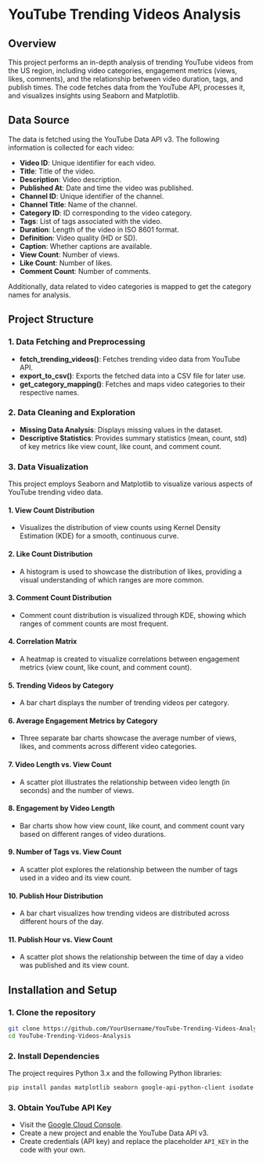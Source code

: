 # YouTube Trending Videos Analysis

## Overview
This project performs an in-depth analysis of trending YouTube videos from the US region, including video categories, engagement metrics (views, likes, comments), and the relationship between video duration, tags, and publish times. The code fetches data from the YouTube API, processes it, and visualizes insights using Seaborn and Matplotlib.

## Data Source
The data is fetched using the YouTube Data API v3. The following information is collected for each video:
- **Video ID**: Unique identifier for each video.
- **Title**: Title of the video.
- **Description**: Video description.
- **Published At**: Date and time the video was published.
- **Channel ID**: Unique identifier of the channel.
- **Channel Title**: Name of the channel.
- **Category ID**: ID corresponding to the video category.
- **Tags**: List of tags associated with the video.
- **Duration**: Length of the video in ISO 8601 format.
- **Definition**: Video quality (HD or SD).
- **Caption**: Whether captions are available.
- **View Count**: Number of views.
- **Like Count**: Number of likes.
- **Comment Count**: Number of comments.

Additionally, data related to video categories is mapped to get the category names for analysis.

## Project Structure
### 1. Data Fetching and Preprocessing
- **fetch_trending_videos()**: Fetches trending video data from YouTube API.
- **export_to_csv()**: Exports the fetched data into a CSV file for later use.
- **get_category_mapping()**: Fetches and maps video categories to their respective names.

### 2. Data Cleaning and Exploration
- **Missing Data Analysis**: Displays missing values in the dataset.
- **Descriptive Statistics**: Provides summary statistics (mean, count, std) of key metrics like view count, like count, and comment count.

### 3. Data Visualization
This project employs Seaborn and Matplotlib to visualize various aspects of YouTube trending video data.

#### 1. **View Count Distribution**
- Visualizes the distribution of view counts using Kernel Density Estimation (KDE) for a smooth, continuous curve.

#### 2. **Like Count Distribution**
- A histogram is used to showcase the distribution of likes, providing a visual understanding of which ranges are more common.

#### 3. **Comment Count Distribution**
- Comment count distribution is visualized through KDE, showing which ranges of comment counts are most frequent.

#### 4. **Correlation Matrix**
- A heatmap is created to visualize correlations between engagement metrics (view count, like count, and comment count).

#### 5. **Trending Videos by Category**
- A bar chart displays the number of trending videos per category.

#### 6. **Average Engagement Metrics by Category**
- Three separate bar charts showcase the average number of views, likes, and comments across different video categories.

#### 7. **Video Length vs. View Count**
- A scatter plot illustrates the relationship between video length (in seconds) and the number of views.

#### 8. **Engagement by Video Length**
- Bar charts show how view count, like count, and comment count vary based on different ranges of video durations.

#### 9. **Number of Tags vs. View Count**
- A scatter plot explores the relationship between the number of tags used in a video and its view count.

#### 10. **Publish Hour Distribution**
- A bar chart visualizes how trending videos are distributed across different hours of the day.

#### 11. **Publish Hour vs. View Count**
- A scatter plot shows the relationship between the time of day a video was published and its view count.

## Installation and Setup
### 1. Clone the repository
```bash
git clone https://github.com/YourUsername/YouTube-Trending-Videos-Analysis.git
cd YouTube-Trending-Videos-Analysis
```

### 2. Install Dependencies
The project requires Python 3.x and the following Python libraries:
```bash
pip install pandas matplotlib seaborn google-api-python-client isodate
```

### 3. Obtain YouTube API Key
- Visit the [Google Cloud Console](https://console.cloud.google.com/).
- Create a new project and enable the YouTube Data API v3.
- Create credentials (API key) and replace the placeholder `API_KEY` in the code with your own.

